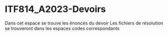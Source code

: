 # ITF814_A2023-Devoirs
Dans cet espace se trouve les énoncés du devoir
Les fichiers de résolution se trouveront dans les espaces codes correspondants

